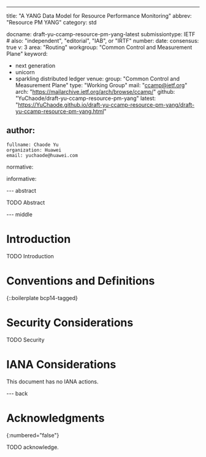 ---
title: "A YANG Data Model for Resource Performance Monitoring"
abbrev: "Resource PM YANG"
category: std

docname: draft-yu-ccamp-resource-pm-yang-latest
submissiontype: IETF  # also: "independent", "editorial", "IAB", or "IRTF"
number:
date:
consensus: true
v: 3
area: "Routing"
workgroup: "Common Control and Measurement Plane"
keyword:
 - next generation
 - unicorn
 - sparkling distributed ledger
venue:
  group: "Common Control and Measurement Plane"
  type: "Working Group"
  mail: "ccamp@ietf.org"
  arch: "https://mailarchive.ietf.org/arch/browse/ccamp/"
  github: "YuChaode/draft-yu-ccamp-resource-pm-yang"
  latest: "https://YuChaode.github.io/draft-yu-ccamp-resource-pm-yang/draft-yu-ccamp-resource-pm-yang.html"

author:
 -
    fullname: Chaode Yu
    organization: Huawei
    email: yuchaode@huawei.com

normative:

informative:


--- abstract

TODO Abstract


--- middle

# Introduction

TODO Introduction


# Conventions and Definitions

{::boilerplate bcp14-tagged}


# Security Considerations

TODO Security


# IANA Considerations

This document has no IANA actions.


--- back

# Acknowledgments
{:numbered="false"}

TODO acknowledge.
